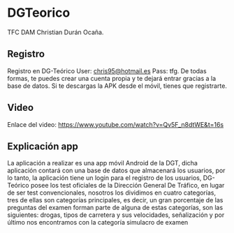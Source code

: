 # DGTeorico
 TFC DAM Christian Durán Ocaña.
 ## Registro
 Registro en DG-Teórico     User: chris95@hotmail.es      Pass: tfg.        De todas formas, te puedes crear una cuenta propia y te dejará entrar gracias a la base de datos.
 Si te descargas la APK desde el móvil, tienes que registrarte.
 ## Video
 Enlace del video:
 https://www.youtube.com/watch?v=Qv5F_n8dtWE&t=16s
 ## Explicación app
 La aplicación a realizar es una app móvil Android de la DGT, dicha aplicación contará con una base de datos que almacenará los usuarios, por lo tanto, la aplicación tiene un login para el registro de los usuarios, DG-Teórico posee los test oficiales de la Dirección General De Tráfico, en lugar de ser test convencionales, nosotros los dividimos en cuatro categorías, tres de ellas son categorías principales, es decir, un gran porcentaje de las preguntas del examen forman parte de alguna de estas categorías, son las siguientes: drogas, tipos de carretera y sus velocidades, señalización y por último nos encontramos con la categoría simulacro de examen
